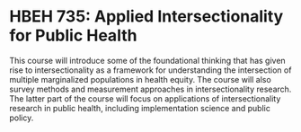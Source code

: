 # HBEH 735: Applied Intersectionality for Public Health

This course will introduce some of the foundational thinking that has given rise to intersectionality as a framework for understanding the intersection of multiple marginalized populations in health equity. The course will also survey methods and measurement approaches in intersectionality research. The latter part of the course will focus on applications of intersectionality research in public health, including implementation science and public policy.